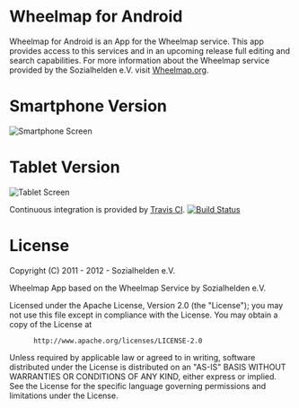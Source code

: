 Wheelmap for Android
====================

Wheelmap for Android is an App for the Wheelmap service. This app provides access to this services and in an upcoming release full editing and search capabilities. For more information about the Wheelmap service provided by the Sozialhelden e.V. visit [Wheelmap.org][1].

Smartphone Version
==================
![Smartphone Screen][2]

Tablet Version
==============
![Tablet Screen][3]

Continuous integration is provided by [Travis CI][1].
[![Build Status](https://secure.travis-ci.org/sozialhelden/wheelmap-android.png?branch=master)](http://travis-ci.org/sozialhelden/wheelmap-android)

License
=======
 Copyright (C) 2011 - 2012 - Sozialhelden e.V.

 Wheelmap App based on the Wheelmap Service by Sozialhelden e.V.
  
 Licensed under the Apache License, Version 2.0 (the "License");
 you may not use this file except in compliance with the License.
 You may obtain a copy of the License at
 
          http://www.apache.org/licenses/LICENSE-2.0
  
 Unless required by applicable law or agreed to in writing, software
 distributed under the License is distributed on an "AS-IS" BASIS
 WITHOUT WARRANTIES OR CONDITIONS OF ANY KIND, either express or implied.
 See the License for the specific language governing permissions and
 limitations under the License.

[1]: http://wheelmap.org
[2]: https://raw.github.com/sozialhelden/wheelmap-android/master/screenshots/wheelmap-v0.9.1-list.png
[3]: https://raw.github.com/sozialhelden/wheelmap-android/master/screenshots/wheelmap-v0.9.1-tablet-maponly.png
[1]: https://travis-ci.org/sozialhelden/wheelmap-android

